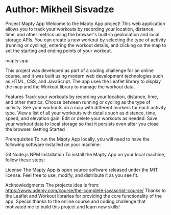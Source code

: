 # Author: Mikheil Sisvadze


Project Mapty App
Welcome to the Mapty App project! This web application allows you to track your workouts by recording your location, distance, time, and other metrics using the browser's built-in geolocation and local storage APIs. You can create a new workout by selecting the type of activity (running or cycling), entering the workout details, and clicking on the map to set the starting and ending points of your workout.

mapty-app

This project was developed as part of a coding challenge for an online course, and it was built using modern web development technologies such as HTML, CSS, and JavaScript. The app uses the Leaflet library to display the map and the Workout library to manage the workout data.

Features
Track your workouts by recording your location, distance, time, and other metrics.
Choose between running or cycling as the type of activity.
See your workouts on a map with different markers for each activity type.
View a list of all your workouts with details such as distance, time, speed, and elevation gain.
Edit or delete your workouts as needed.
Save your workout data to local storage so that it persists even after you close the browser.
Getting Started


Prerequisites
To run the Mapty App locally, you will need to have the following software installed on your machine:

Git
Node.js
NPM
Installation
To install the Mapty App on your local machine, follow these steps:



License
The Mapty App is open source software released under the MIT license. Feel free to use, modify, and distribute it as you see fit.

Acknowledgments
The projects idea is from: https://www.udemy.com/course/the-complete-javascript-course/
Thanks to the Leaflet and Workout libraries for providing the core functionality of the app.
Special thanks to the online course and coding challenge that motivated me to build this project and learn new skills!